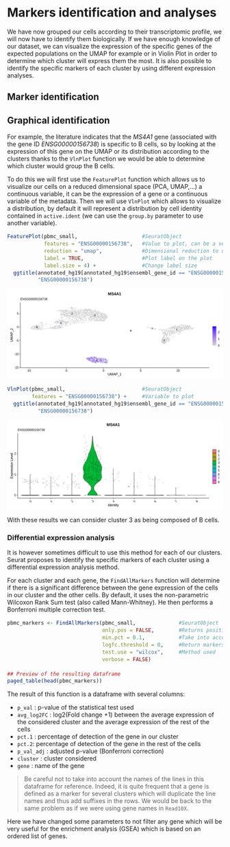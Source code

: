 # Markers identification and analyses

We have now grouped our cells according to their transcriptomic profile,
we will now have to identify them biologically. If we have enough knowledge
of our dataset, we can visualize the expression of the specific genes of
the expected populations on the UMAP for example or in Violin Plot in order
to determine which cluster will express them the most. It is also possible
to identify the specific markers of each cluster by using different
expression analyses.  

## Marker identification

## Graphical identification

For example, the literature indicates that the *MS4A1* gene (associated
with the gene ID *ENSG00000156738*) is specific to B cells, so by looking
at the expression of this gene on the UMAP or its distribution according
to the clusters thanks to the `VlnPlot` function we would be able to
determine which cluster would group the B cells.

To do this we will first use the `FeaturePlot` function which allows us
to visualize our cells on a reduced dimensional space (PCA, UMAP,...) a
continuous variable, it can be the expression of a gene or a continuous
variable of the metadata. Then we will use `VlnPlot` which allows to
visualize a distribution, by default it will represent a distribution by
cell identity contained in `active.ident` (we can use the `group.by`
parameter to use another variable).

``` r
FeaturePlot(pbmc_small,                     #SeuratObject
            features = "ENSG00000156738",   #Value to plot, can be a vector of several variable
            reduction = "umap",             #Dimensional reduction to use
            label = TRUE,                   #Plot label on the plot
            label.size = 4) +               #Change label size
  ggtitle(annotated_hg19[annotated_hg19$ensembl_gene_id == "ENSG00000156738", "external_gene_name"],
          "ENSG00000156738")
```

<img src="./images/visualMarkers-1.png" style="display: block; margin: auto;" />

``` r
VlnPlot(pbmc_small,                         #SeuratObject
        features = "ENSG00000156738") +     #Variable to plot
  ggtitle(annotated_hg19[annotated_hg19$ensembl_gene_id == "ENSG00000156738", "external_gene_name"],
          "ENSG00000156738")
```

<img src="./images/visualMarkers-2.png" style="display: block; margin: auto;" />

With these results we can consider cluster 3 as being composed of B cells.

### Differential expression analysis

It is however sometimes difficult to use this method for each of our
clusters. Seurat proposes to identify the specific markers of each cluster
using a differential expression analysis method.

For each cluster and each gene, the `FindAllMarkers` function will determine
if there is a significant difference between the gene expression of the cells
in our cluster and the other cells. By default, it uses the non-parametric
Wilcoxon Rank Sum test (also called Mann-Whitney). He then performs a
Bonferroni multiple correction test.

``` r
pbmc_markers <- FindAllMarkers(pbmc_small,              #SeuratObject
                               only.pos = FALSE,        #Returns positive and negative gene markers
                               min.pct = 0.1,           #Take into account genes that are detected in at least 10% of the cells
                               logfc.threshold = 0,     #Return markers with a logFC superior to threshold
                               test.use = "wilcox",     #Method used
                               verbose = FALSE)

## Preview of the resulting dataframe
paged_table(head(pbmc_markers))
```

The result of this function is a dataframe with several columns:

- `p_val` : p-value of the statistical test used
- `avg_log2FC` : log2(Fold change +1) between the average expression of the
  considered cluster and the average expression of the rest of the cells
- `pct.1` : percentage of detection of the gene in our cluster
- `pct.2`: percentage of detection of the gene in the rest of the cells
- `p_val_adj` : adjusted p-value (Bonferroni correction)
- `cluster` : cluster considered
- `gene` : name of the gene

> Be careful not to take into account the names of the lines in this dataframe
> for reference. Indeed, it is quite frequent that a gene is defined as a
> marker for several clusters which will duplicate the line names and thus
> add suffixes in the rows. We would be back to the same problem as if we
> were using gene names in `Read10X`.

Here we have changed some parameters to not filter any gene which will be
very useful for the enrichment analysis (GSEA) which is based on an ordered
list of genes.